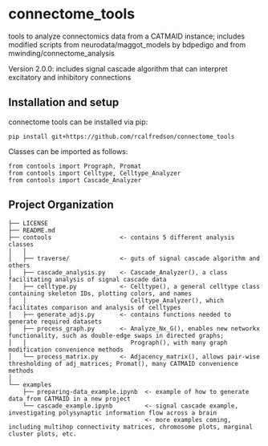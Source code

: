 connectome_tools
==============================
tools to analyze connectomics data from a CATMAID instance; includes modified scripts from neurodata/maggot_models by bdpedigo and from mwinding/connectome_analysis

Version 2.0.0: includes signal cascade algorithm that can interpret excitatory and inhibitory connections

Installation and setup
--------
connectome tools can be installed via pip:

```
pip install git+https://github.com/rcalfredson/connectome_tools
```

Classes can be imported as follows:

```
from contools import Prograph, Promat
from contools import Celltype, Celltype_Analyzer
from contools import Cascade_Analyzer
```

Project Organization
------------
```
├── LICENSE
├── README.md
├── contools                   <- contains 5 different analysis classes
│   │
│   ├── traverse/              <- guts of signal cascade algorithm and others
│   ├── cascade_analysis.py    <- Cascade_Analyzer(), a class facilitating analysis of signal cascade data
│   ├── celltype.py            <- Celltype(), a general celltype class containing skeleton IDs, plotting colors, and names
│   │                             Celltype_Analyzer(), which facilitates comparison and analysis of celltypes
│   ├── generate_adjs.py       <- contains functions needed to generate required datasets
│   ├── process_graph.py       <- Analyze_Nx_G(), enables new networkx functionality, such as double-edge swaps in directed graphs; 
│   │                             Prograph(), with many graph modification convenience methods
│   └── process_matrix.py      <- Adjacency_matrix(), allows pair-wise thresholding of adj_matrices; Promat(), many CATMAID convenience methods
│
└── examples
    ├── preparing-data_example.ipynb  <- example of how to generate data from CATMAID in a new project
    └── cascade_example.ipynb         <- signal cascade example, investigating polysynaptic information flow across a brain
                                      <- more examples coming, including multihop connectivity matrices, chromosome plots, marginal cluster plots, etc.

```
